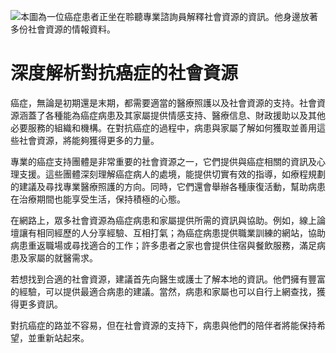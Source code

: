 ![本圖為一位癌症患者正坐在聆聽專業諮詢員解釋社會資源的資訊。他身邊放著多份社會資源的情報資料。](https://i.imgur.com/feTI41H.jpeg)
# 深度解析對抗癌症的社會資源

癌症，無論是初期還是末期，都需要適當的醫療照護以及社會資源的支持。社會資源涵蓋了各種能為癌症病患及其家屬提供情感支持、醫療信息、財政援助以及其他必要服務的組織和機構。在對抗癌症的過程中，病患與家屬了解如何獲取並善用這些社會資源，將能夠獲得更多的力量。

專業的癌症支持團體是非常重要的社會資源之一，它們提供與癌症相關的資訊及心理支援。這些團體深刻理解癌症病人的處境，能提供切實有效的指導，如療程規劃的建議及尋找專業醫療照護的方向。同時，它們還會舉辦各種康復活動，幫助病患在治療期間也能享受生活，保持積極的心態。

在網路上，眾多社會資源為癌症病患和家屬提供所需的資訊與協助。例如，線上論壇讓有相同經歷的人分享經驗、互相打氣；為癌症病患提供職業訓練的網站，協助病患重返職場或尋找適合的工作；許多患者之家也會提供住宿與餐飲服務，滿足病患及家屬的就醫需求。

若想找到合適的社會資源，建議首先向醫生或護士了解本地的資訊。他們擁有豐富的經驗，可以提供最適合病患的建議。當然，病患和家屬也可以自行上網查找，獲得更多資訊。

對抗癌症的路並不容易，但在社會資源的支持下，病患與他們的陪伴者將能保持希望，並重新站起來。

